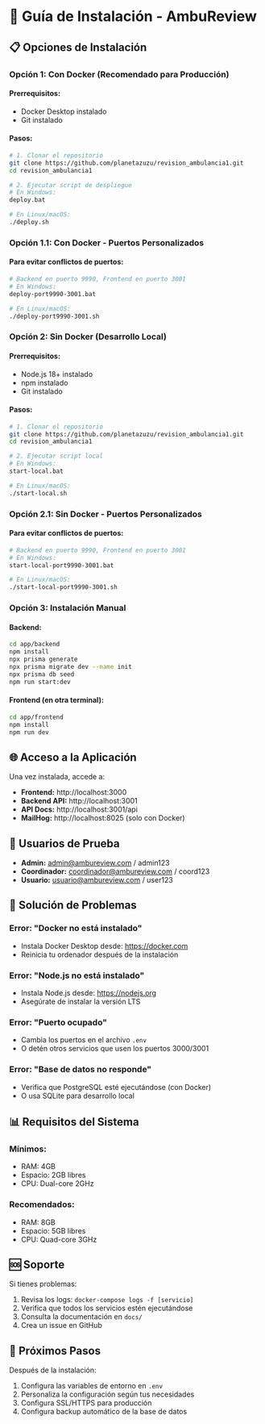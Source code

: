 # 🚀 Guía de Instalación - AmbuReview

## 📋 Opciones de Instalación

### **Opción 1: Con Docker (Recomendado para Producción)**

#### Prerrequisitos:
- Docker Desktop instalado
- Git instalado

#### Pasos:
```bash
# 1. Clonar el repositorio
git clone https://github.com/planetazuzu/revision_ambulancia1.git
cd revision_ambulancia1

# 2. Ejecutar script de despliegue
# En Windows:
deploy.bat

# En Linux/macOS:
./deploy.sh
```

### **Opción 1.1: Con Docker - Puertos Personalizados**

#### Para evitar conflictos de puertos:
```bash
# Backend en puerto 9990, Frontend en puerto 3001
# En Windows:
deploy-port9990-3001.bat

# En Linux/macOS:
./deploy-port9990-3001.sh
```

### **Opción 2: Sin Docker (Desarrollo Local)**

#### Prerrequisitos:
- Node.js 18+ instalado
- npm instalado
- Git instalado

#### Pasos:
```bash
# 1. Clonar el repositorio
git clone https://github.com/planetazuzu/revision_ambulancia1.git
cd revision_ambulancia1

# 2. Ejecutar script local
# En Windows:
start-local.bat

# En Linux/macOS:
./start-local.sh
```

### **Opción 2.1: Sin Docker - Puertos Personalizados**

#### Para evitar conflictos de puertos:
```bash
# Backend en puerto 9990, Frontend en puerto 3001
# En Windows:
start-local-port9990-3001.bat

# En Linux/macOS:
./start-local-port9990-3001.sh
```

### **Opción 3: Instalación Manual**

#### Backend:
```bash
cd app/backend
npm install
npx prisma generate
npx prisma migrate dev --name init
npx prisma db seed
npm run start:dev
```

#### Frontend (en otra terminal):
```bash
cd app/frontend
npm install
npm run dev
```

## 🌐 Acceso a la Aplicación

Una vez instalada, accede a:
- **Frontend:** http://localhost:3000
- **Backend API:** http://localhost:3001
- **API Docs:** http://localhost:3001/api
- **MailHog:** http://localhost:8025 (solo con Docker)

## 👤 Usuarios de Prueba

- **Admin:** admin@ambureview.com / admin123
- **Coordinador:** coordinador@ambureview.com / coord123
- **Usuario:** usuario@ambureview.com / user123

## 🔧 Solución de Problemas

### **Error: "Docker no está instalado"**
- Instala Docker Desktop desde: https://docker.com
- Reinicia tu ordenador después de la instalación

### **Error: "Node.js no está instalado"**
- Instala Node.js desde: https://nodejs.org
- Asegúrate de instalar la versión LTS

### **Error: "Puerto ocupado"**
- Cambia los puertos en el archivo `.env`
- O detén otros servicios que usen los puertos 3000/3001

### **Error: "Base de datos no responde"**
- Verifica que PostgreSQL esté ejecutándose (con Docker)
- O usa SQLite para desarrollo local

## 📊 Requisitos del Sistema

### **Mínimos:**
- RAM: 4GB
- Espacio: 2GB libres
- CPU: Dual-core 2GHz

### **Recomendados:**
- RAM: 8GB
- Espacio: 5GB libres
- CPU: Quad-core 3GHz

## 🆘 Soporte

Si tienes problemas:
1. Revisa los logs: `docker-compose logs -f [servicio]`
2. Verifica que todos los servicios estén ejecutándose
3. Consulta la documentación en `docs/`
4. Crea un issue en GitHub

## 🎯 Próximos Pasos

Después de la instalación:
1. Configura las variables de entorno en `.env`
2. Personaliza la configuración según tus necesidades
3. Configura SSL/HTTPS para producción
4. Configura backup automático de la base de datos
